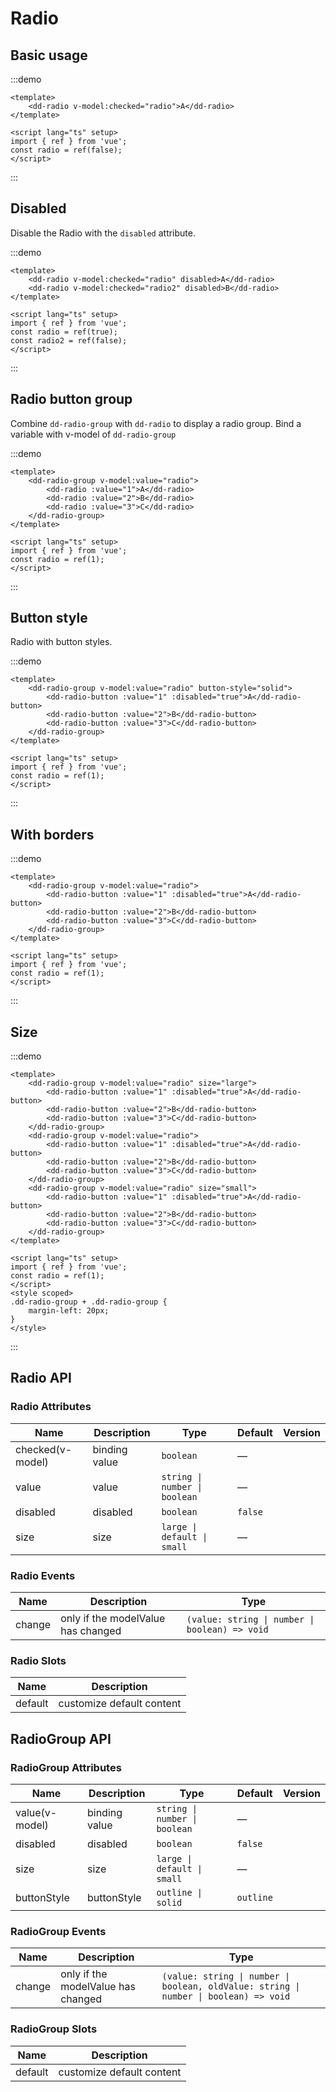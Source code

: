 # Radio

## Basic usage

:::demo

```vue
<template>
	<dd-radio v-model:checked="radio">A</dd-radio>
</template>

<script lang="ts" setup>
import { ref } from 'vue';
const radio = ref(false);
</script>
```

:::

## Disabled

Disable the Radio with the `disabled` attribute.

:::demo

```vue
<template>
	<dd-radio v-model:checked="radio" disabled>A</dd-radio>
	<dd-radio v-model:checked="radio2" disabled>B</dd-radio>
</template>

<script lang="ts" setup>
import { ref } from 'vue';
const radio = ref(true);
const radio2 = ref(false);
</script>
```

:::

## Radio button group

Combine `dd-radio-group` with `dd-radio` to display a radio group. Bind a variable with v-model of `dd-radio-group`

:::demo

```vue
<template>
	<dd-radio-group v-model:value="radio">
		<dd-radio :value="1">A</dd-radio>
		<dd-radio :value="2">B</dd-radio>
		<dd-radio :value="3">C</dd-radio>
	</dd-radio-group>
</template>

<script lang="ts" setup>
import { ref } from 'vue';
const radio = ref(1);
</script>
```

:::

## Button style

Radio with button styles.

:::demo

```vue
<template>
	<dd-radio-group v-model:value="radio" button-style="solid">
		<dd-radio-button :value="1" :disabled="true">A</dd-radio-button>
		<dd-radio-button :value="2">B</dd-radio-button>
		<dd-radio-button :value="3">C</dd-radio-button>
	</dd-radio-group>
</template>

<script lang="ts" setup>
import { ref } from 'vue';
const radio = ref(1);
</script>
```

:::

## With borders

:::demo

```vue
<template>
	<dd-radio-group v-model:value="radio">
		<dd-radio-button :value="1" :disabled="true">A</dd-radio-button>
		<dd-radio-button :value="2">B</dd-radio-button>
		<dd-radio-button :value="3">C</dd-radio-button>
	</dd-radio-group>
</template>

<script lang="ts" setup>
import { ref } from 'vue';
const radio = ref(1);
</script>
```

:::

## Size

:::demo

```vue
<template>
	<dd-radio-group v-model:value="radio" size="large">
		<dd-radio-button :value="1" :disabled="true">A</dd-radio-button>
		<dd-radio-button :value="2">B</dd-radio-button>
		<dd-radio-button :value="3">C</dd-radio-button>
	</dd-radio-group>
	<dd-radio-group v-model:value="radio">
		<dd-radio-button :value="1" :disabled="true">A</dd-radio-button>
		<dd-radio-button :value="2">B</dd-radio-button>
		<dd-radio-button :value="3">C</dd-radio-button>
	</dd-radio-group>
	<dd-radio-group v-model:value="radio" size="small">
		<dd-radio-button :value="1" :disabled="true">A</dd-radio-button>
		<dd-radio-button :value="2">B</dd-radio-button>
		<dd-radio-button :value="3">C</dd-radio-button>
	</dd-radio-group>
</template>

<script lang="ts" setup>
import { ref } from 'vue';
const radio = ref(1);
</script>
<style scoped>
.dd-radio-group + .dd-radio-group {
	margin-left: 20px;
}
</style>
```

:::

## Radio API

### Radio Attributes

| Name             | Description   | Type                          | Default | Version |
| ---------------- | ------------- | ----------------------------- | ------- | ------- |
| checked(v-model) | binding value | `boolean`                     | —       |
| value            | value         | `string \| number \| boolean` | —       |
| disabled         | disabled      | `boolean`                     | `false` |
| size             | size          | `large \| default \| small`   | —       |

### Radio Events

| Name   | Description                        | Type                                           |
| ------ | ---------------------------------- | ---------------------------------------------- |
| change | only if the modelValue has changed | `(value: string \| number \| boolean) => void` |

### Radio Slots

| Name    | Description               |
| ------- | ------------------------- |
| default | customize default content |

## RadioGroup API

### RadioGroup Attributes

| Name           | Description   | Type                          | Default   | Version |
| -------------- | ------------- | ----------------------------- | --------- | ------- |
| value(v-model) | binding value | `string \| number \| boolean` | —         |
| disabled       | disabled      | `boolean`                     | `false`   |
| size           | size          | `large \| default \| small`   | —         |
| buttonStyle    | buttonStyle   | `outline \| solid`            | `outline` |

### RadioGroup Events

| Name   | Description                        | Type                                                                                  |
| ------ | ---------------------------------- | ------------------------------------------------------------------------------------- |
| change | only if the modelValue has changed | `(value: string \| number \| boolean, oldValue: string \| number \| boolean) => void` |

### RadioGroup Slots

| Name    | Description               |
| ------- | ------------------------- |
| default | customize default content |
